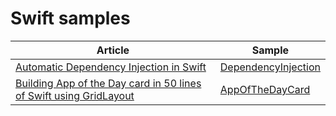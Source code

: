 # Swift samples

| Article | Sample |
| -- | -- |
| [Automatic Dependency Injection in Swift](https://newtechcode.net/2018/02/26/automatic-dependency-injection-in-swift/) | [DependencyInjection](/Swift/DependencyInjection)
| [Building App of the Day card in 50 lines of Swift using GridLayout](http://newtechcode.net/2018/05/09/building-app-of-the-day-card-in-50-lines-of-swift-using-gridlayout) | [AppOfTheDayCard](/Swift/AppOfTheDayCard)